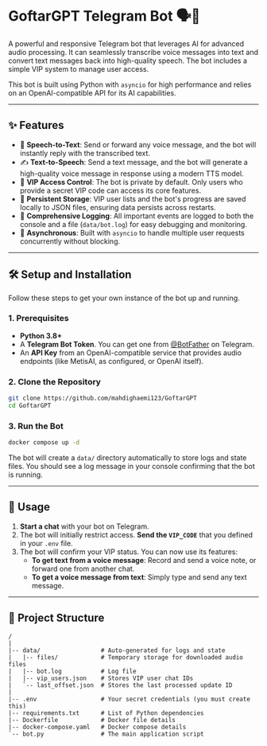 # GoftarGPT Telegram Bot 🗣️🤖

A powerful and responsive Telegram bot that leverages AI for advanced audio processing. It can seamlessly transcribe voice messages into text and convert text messages back into high-quality speech. The bot includes a simple VIP system to manage user access.

This bot is built using Python with `asyncio` for high performance and relies on an OpenAI-compatible API for its AI capabilities.

-----

## ✨ Features

  * 🎤 **Speech-to-Text**: Send or forward any voice message, and the bot will instantly reply with the transcribed text.
  * ✍️ **Text-to-Speech**: Send a text message, and the bot will generate a high-quality voice message in response using a modern TTS model.
  * 🔐 **VIP Access Control**: The bot is private by default. Only users who provide a secret VIP code can access its core features.
  * 💾 **Persistent Storage**: VIP user lists and the bot's progress are saved locally to JSON files, ensuring data persists across restarts.
  * 📝 **Comprehensive Logging**: All important events are logged to both the console and a file (`data/bot.log`) for easy debugging and monitoring.
  * 🚀 **Asynchronous**: Built with `asyncio` to handle multiple user requests concurrently without blocking.

-----

## 🛠️ Setup and Installation

Follow these steps to get your own instance of the bot up and running.

### 1\. Prerequisites

  * **Python 3.8+**
  * A **Telegram Bot Token**. You can get one from [@BotFather](https://t.me/BotFather) on Telegram.
  * An **API Key** from an OpenAI-compatible service that provides audio endpoints (like MetisAI, as configured, or OpenAI itself).

### 2\. Clone the Repository

```bash
git clone https://github.com/mahdighaemi123/GoftarGPT
cd GoftarGPT
```

### 3\. Run the Bot

```bash
docker compose up -d
```

The bot will create a `data/` directory automatically to store logs and state files. You should see a log message in your console confirming that the bot is running.

-----

## 🚀 Usage

1.  **Start a chat** with your bot on Telegram.
2.  The bot will initially restrict access. **Send the `VIP_CODE`** that you defined in your `.env` file.
3.  The bot will confirm your VIP status. You can now use its features:
      * **To get text from a voice message**: Record and send a voice note, or forward one from another chat.
      * **To get a voice message from text**: Simply type and send any text message.

-----

## 📂 Project Structure

```
/
|
|-- data/                 # Auto-generated for logs and state
|   |-- files/            # Temporary storage for downloaded audio files
|   |-- bot.log           # Log file
|   |-- vip_users.json    # Stores VIP user chat IDs
|   `-- last_offset.json  # Stores the last processed update ID
|
|-- .env                  # Your secret credentials (you must create this)
|-- requirements.txt      # List of Python dependencies
|-- Dockerfile            # Docker file details
|-- docker-compose.yaml   # Docker compose details
`-- bot.py                # The main application script
```